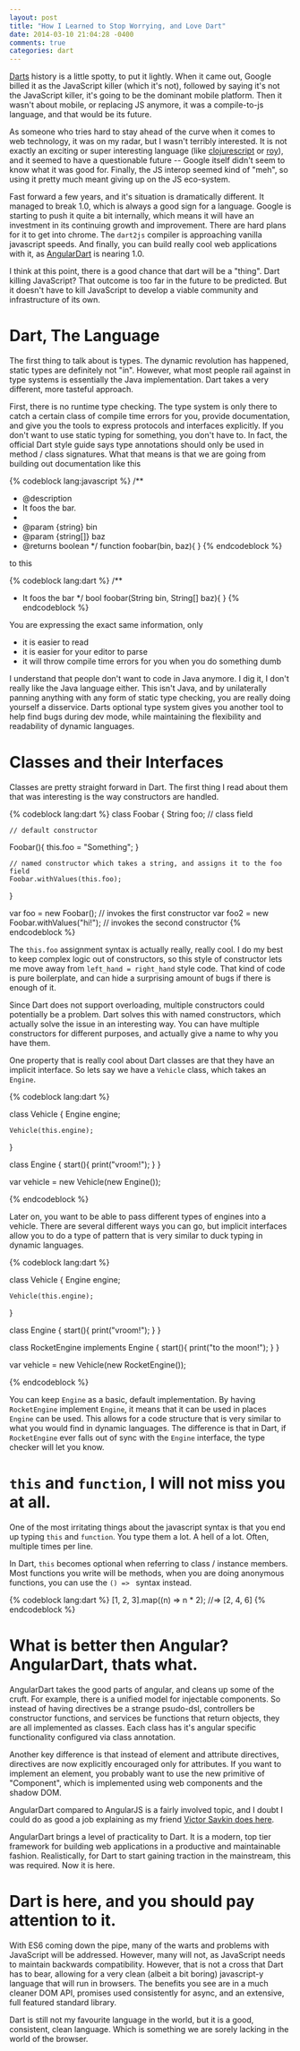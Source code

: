 ```yaml
---
layout: post
title: "How I Learned to Stop Worrying, and Love Dart"
date: 2014-03-10 21:04:28 -0400
comments: true
categories: dart
---
```


[Darts][dartlang] history is a little spotty, to put it lightly. When it came out, Google billed it as the JavaScript killer (which it's not), followed by saying it's not the JavaScript killer, it's going to be the dominant mobile platform. Then it wasn't about mobile, or replacing JS anymore, it was a compile-to-js language, and that would be its future.

As someone who tries hard to stay ahead of the curve when it comes to web technology, it was on my radar, but I wasn't terribly interested. It is not exactly an exciting or super interesting language (like [clojurescript][cljs] or [roy][roy]), and it seemed to have a questionable future -- Google itself didn't seem to know what it was good for. Finally, the JS interop seemed kind of "meh", so using it pretty much meant giving up on the JS eco-system.

Fast forward a few years, and it's situation is dramatically different. It managed to break 1.0, which is always a good sign for a language. Google is starting to push it quite a bit internally, which means it will have an investment in its continuing growth and improvement. There are hard plans for it to get into chrome. The `dart2js` compiler is approaching vanilla javascript speeds.  And finally, you can build really cool web applications with it, as [AngularDart][angulardart] is nearing 1.0.

I think at this point, there is a good chance that dart will be a "thing". Dart killing JavaScript? That outcome is too far in the future to be predicted. But it doesn't have to kill JavaScript to develop a viable community and infrastructure of its own.

# Dart, The Language

The first thing to talk about is types. The dynamic revolution has happened, static types are definitely not "in". However, what most people rail against in type systems is essentially the Java implementation. Dart takes a very different, more tasteful approach.

First, there is no runtime type checking. The type system is only there to catch a certain class of compile time errors for you, provide documentation, and give you the tools to express protocols and interfaces explicitly. If you don't want to use static typing for something, you don't have to. In fact, the official Dart style guide says type annotations should only be used in method / class signatures. What that means is that we are going from building out documentation like this

{% codeblock lang:javascript %}
/**
 * @description
 * It foos the bar.
 *
 * @param {string} bin
 * @param {string[]} baz
 * @returns boolean
 */
function foobar(bin, baz){
}
{% endcodeblock %}

to this

{% codeblock lang:dart %}
/**
 * It foos the bar
 */
bool foobar(String bin, String[] baz){
}
{% endcodeblock %}

You are expressing the exact same information, only

- it is easier to read
- it is easier for your editor to parse
- it will throw compile time errors for you when you do something dumb

I understand that people don't want to code in Java anymore. I dig it, I don't really like the Java language either. This isn't Java, and by unilaterally panning anything with any form of static type checking, you are really doing yourself a disservice. Darts optional type system gives you another tool to help find bugs during dev mode, while maintaining the flexibility and readability of dynamic languages.

# Classes and their Interfaces

Classes are pretty straight forward in Dart. The first thing I read about them that was interesting is the way constructors are handled.

{% codeblock lang:dart %}
class Foobar {
  String foo; // class field

	// default constructor
  Foobar(){
    this.foo = "Something";
  }

	// named constructor which takes a string, and assigns it to the foo field
	Foobar.withValues(this.foo);
}

var foo = new Foobar(); // invokes the first constructor
var foo2 = new Foobar.withValues("hi!"); // invokes the second constructor
{% endcodeblock %}

The `this.foo` assignment syntax is actually really, really cool. I do my best to keep complex logic out of constructors, so this style of constructor lets me move away from `left_hand = right_hand` style code. That kind of code is pure boilerplate, and can hide a surprising amount of bugs if there is enough of it.

Since Dart does not support overloading, multiple constructors could potentially be a problem. Dart solves this with named constructors, which actually solve the issue in an interesting way. You can have multiple constructors for different purposes, and actually give a name to why you have them.

One property that is really cool about Dart classes are that they have an implicit interface. So lets say we have a `Vehicle` class, which takes an `Engine`.

{% codeblock lang:dart %}

class Vehicle {
	Engine engine;

	Vehicle(this.engine);
}

class Engine {
	start(){
		print("vroom!");
  }
}

var vehicle = new Vehicle(new Engine());

{% endcodeblock %}

Later on, you want to be able to pass different types of engines into a vehicle. There are several different ways you can go, but implicit interfaces allow you to do a type of pattern that is very similar to duck typing in dynamic languages.

{% codeblock lang:dart %}

class Vehicle {
	Engine engine;

	Vehicle(this.engine);
}

class Engine {
	start(){
		print("vroom!");
  }
}

class RocketEngine implements Engine {
	start(){
		print("to the moon!");
  }
}

var vehicle = new Vehicle(new RocketEngine());

{% endcodeblock %}

You can keep `Engine` as a basic, default implementation. By having `RocketEngine` implement `Engine`, it means that it can be used in places `Engine` can be used. This allows for a code structure that is very similar to what you would find in dynamic languages. The difference is that in Dart, if `RocketEngine` ever falls out of sync with the `Engine` interface, the type checker will let you know.

# `this` and `function`, I will not miss you at all.

One of the most irritating things about the javascript syntax is that you end up typing `this` and `function`. You type them a lot. A hell of a lot. Often, multiple times per line.

In Dart, `this` becomes optional when referring to class / instance members. Most functions you write will be methods, when you are doing anonymous functions, you can use the `() => ` syntax instead.

{% codeblock lang:dart %}
[1, 2, 3].map((n) => n * 2); //=> [2, 4, 6]
{% endcodeblock %}

# What is better then Angular? AngularDart, thats what.

AngularDart takes the good parts of angular, and cleans up some of the cruft. For example, there is a unified model for injectable components. So instead of having directives be a strange psudo-dsl, controllers be constructor functions, and services be functions that return objects, they are all implemented as classes. Each class has it's angular specific functionality configured via class annotation.

Another key difference is that instead of element and attribute directives, directives are now explicitly encouraged only for attributes. If you want to implement an element, you probably want to use the new primitive of "Component", which is implemented using web components and the shadow DOM.

AngularDart compared to AngularJS is a fairly involved topic, and I doubt I could do as good a job explaining as my friend [Victor Savkin does here][savkin].

AngularDart brings a level of practicality to Dart. It is a modern, top tier framework for building web applications in a productive and maintainable fashion. Realistically, for Dart to start gaining traction in the mainstream, this was required. Now it is here.

# Dart is here, and you should pay attention to it.

With ES6 coming down the pipe, many of the warts and problems with JavaScript will be addressed. However, many will not, as JavaScript needs to maintain backwards compatibility. However, that is not a cross that Dart has to bear, allowing for a very clean (albeit a bit boring) javascript-y language that will run in browsers. The benefits you see are in a much cleaner DOM API, promises used consistently for async, and an extensive, full featured standard library.

Dart is still not my favourite language in the world, but it is a good, consistent, clean language. Which is something we are sorely lacking in the world of the browser.

[cljs]: https://github.com/clojure/clojurescript/wiki
[dartlang]: https://www.dartlang.org/
[roy]: http://roy.brianmckenna.org/
[angulardart]: https://angulardart.org/
[savkin]: http://victorsavkin.com/post/72452331552/angulardart-for-angularjs-developers-introduction-to
